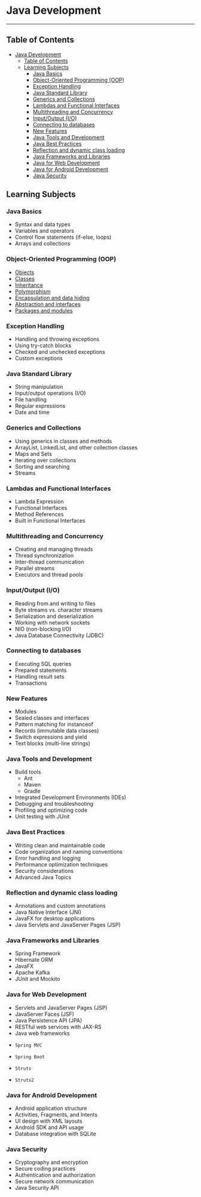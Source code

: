 # Java Development

---

## Table of Contents
<!-- TOC -->
* [Java Development](#java-development)
  * [Table of Contents](#table-of-contents)
  * [Learning Subjects](#learning-subjects)
    * [Java Basics](#java-basics)
    * [Object-Oriented Programming (OOP)](#object-oriented-programming-oop)
    * [Exception Handling](#exception-handling)
    * [Java Standard Library](#java-standard-library)
    * [Generics and Collections](#generics-and-collections)
    * [Lambdas and Functional Interfaces](#lambdas-and-functional-interfaces)
    * [Multithreading and Concurrency](#multithreading-and-concurrency)
    * [Input/Output (I/O)](#inputoutput-io)
    * [Connecting to databases](#connecting-to-databases)
    * [New Features](#new-features)
    * [Java Tools and Development](#java-tools-and-development)
    * [Java Best Practices](#java-best-practices)
    * [Reflection and dynamic class loading](#reflection-and-dynamic-class-loading)
    * [Java Frameworks and Libraries](#java-frameworks-and-libraries)
    * [Java for Web Development](#java-for-web-development)
    * [Java for Android Development](#java-for-android-development)
    * [Java Security](#java-security)
<!-- TOC -->


## Learning Subjects

 ### Java Basics

  - Syntax and data types
  - Variables and operators
  - Control flow statements (if-else, loops)
  - Arrays and collections

 ### Object-Oriented Programming (OOP)

  - [Objects](java-oop.md#what-is-an-object)
  - [Classes](java-oop.md#what-is-a-class)
  - [Inheritance](java-oop.md#what-is-inheritance)
  - [Polymorphism](java-oop.md#)
  - [Encapsulation and data hiding](java-oop.md#encapsulation-and-data-hiding)
  - [Abstraction and interfaces](java-oop.md#what-is-an-interface)
  - [Packages and modules](java-oop.md#what-is-a-package)

 ### Exception Handling

  - Handling and throwing exceptions
  - Using try-catch blocks
  - Checked and unchecked exceptions
  - Custom exceptions

 ### Java Standard Library

  - String manipulation
  - Input/output operations (I/O)
  - File handling
  - Regular expressions
  - Date and time

 ### Generics and Collections

  - Using generics in classes and methods
  - ArrayList, LinkedList, and other collection classes
  - Maps and Sets
  - Iterating over collections
  - Sorting and searching
  - Streams

### Lambdas and Functional Interfaces
  - Lambda Expression
  - Functional Interfaces
  - Method References
  - Built in Functional Interfaces
  
 ### Multithreading and Concurrency

  - Creating and managing threads
  - Thread synchronization
  - Inter-thread communication
  - Parallel streams
  - Executors and thread pools

 ### Input/Output (I/O)

  - Reading from and writing to files
  - Byte streams vs. character streams
  - Serialization and deserialization
  - Working with network sockets
  - NIO (non-blocking I/O)
  - Java Database Connectivity (JDBC)

 ### Connecting to databases

  - Executing SQL queries
  - Prepared statements
  - Handling result sets
  - Transactions

 ### New Features

  - Modules
  - Sealed classes and interfaces
  - Pattern matching for instanceof
  - Records (immutable data classes)
  - Switch expressions and yield
  - Text blocks (multi-line strings)

 ### Java Tools and Development

  - Build tools
    - Ant
    - Maven
    - Gradle
  - Integrated Development Environments (IDEs)
  - Debugging and troubleshooting
  - Profiling and optimizing code
  - Unit testing with JUnit

 ### Java Best Practices

  - Writing clean and maintainable code
  - Code organization and naming conventions
  - Error handling and logging
  - Performance optimization techniques
  - Security considerations
  - Advanced Java Topics

 ### Reflection and dynamic class loading

  - Annotations and custom annotations
  - Java Native Interface (JNI)
  - JavaFX for desktop applications
  - Java Servlets and JavaServer Pages (JSP)

 ### Java Frameworks and Libraries

  - Spring Framework
  - Hibernate ORM
  - JavaFX
  - Apache Kafka
  - JUnit and Mockito

 ### Java for Web Development

  - Servlets and JavaServer Pages (JSP)
  - JavaServer Faces (JSF)
  - Java Persistence API (JPA)
  - RESTful web services with JAX-RS
  - Java web frameworks
  - 	Spring MVC
  - 	Spring Boot
  - 	Struts
  - 	Struts2

 ### Java for Android Development

  - Android application structure
  - Activities, Fragments, and Intents
  - UI design with XML layouts
  - Android SDK and API usage
  - Database integration with SQLite

 ### Java Security

  - Cryptography and encryption
  - Secure coding practices
  - Authentication and authorization
  - Secure network communication
  - Java Security API